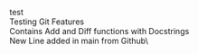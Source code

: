 test\
Testing Git Features\
Contains Add and Diff functions with Docstrings\
New Line added in main from Github\
